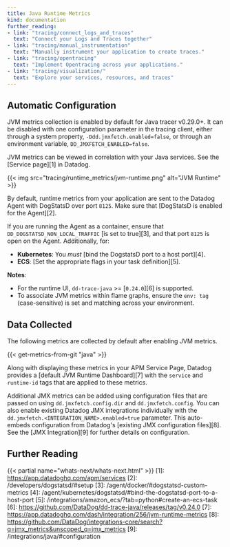 ```yaml
---
title: Java Runtime Metrics
kind: documentation
further_reading:
- link: "tracing/connect_logs_and_traces"
  text: "Connect your Logs and Traces together"
- link: "tracing/manual_instrumentation"
  text: "Manually instrument your application to create traces."
- link: "tracing/opentracing"
  text: "Implement Opentracing across your applications."
- link: "tracing/visualization/"
  text: "Explore your services, resources, and traces"
---
```


## Automatic Configuration

JVM metrics collection is enabled by default for Java tracer v0.29.0+. It can be disabled with one configuration parameter in the tracing client, either through a system property, `-Ddd.jmxfetch.enabled=false`, or through an environment variable, `DD_JMXFETCH_ENABLED=false`.

JVM metrics can be viewed in correlation with your Java services. See the [Service page][1] in Datadog.

{{< img src="tracing/runtime_metrics/jvm-runtime.png" alt="JVM Runtime"  >}}

By default, runtime metrics from your application are sent to the Datadog Agent with DogStatsD over port `8125`. Make sure that [DogStatsD is enabled for the Agent][2].

If you are running the Agent as a container, ensure that `DD_DOGSTATSD_NON_LOCAL_TRAFFIC` [is set to true][3], and that port `8125` is open on the Agent. Additionally, for:

* **Kubernetes**: You *must* [bind the DogstatsD port to a host port][4].
* **ECS**: [Set the appropriate flags in your task definition][5].

**Notes**:

* For the runtime UI, `dd-trace-java` >= [`0.24.0`][6] is supported.
* To associate JVM metrics within flame graphs, ensure the `env: tag` (case-sensitive) is set and matching across your environment.


## Data Collected

The following metrics are collected by default after enabling JVM metrics.

{{< get-metrics-from-git "java" >}}

Along with displaying these metrics in your APM Service Page, Datadog provides a [default JVM Runtime Dashboard][7] with the `service` and `runtime-id` tags that are applied to these metrics.

Additional JMX metrics can be added using configuration files that are passed on using `dd.jmxfetch.config.dir` and `dd.jmxfetch.config`. You can also enable existing Datadog JMX integrations individually with the `dd.jmxfetch.<INTEGRATION_NAME>.enabled=true` parameter. This auto-embeds configuration from Datadog's [existing JMX configuration files][8]. See the [JMX Integration][9] for further details on configuration.

## Further Reading

{{< partial name="whats-next/whats-next.html" >}}
[1]: https://app.datadoghq.com/apm/services
[2]: /developers/dogstatsd/#setup
[3]: /agent/docker/#dogstatsd-custom-metrics
[4]: /agent/kubernetes/dogstatsd/#bind-the-dogstatsd-port-to-a-host-port
[5]: /integrations/amazon_ecs/?tab=python#create-an-ecs-task
[6]: https://github.com/DataDog/dd-trace-java/releases/tag/v0.24.0
[7]: https://app.datadoghq.com/dash/integration/256/jvm-runtime-metrics
[8]: https://github.com/DataDog/integrations-core/search?q=jmx_metrics&unscoped_q=jmx_metrics
[9]: /integrations/java/#configuration
